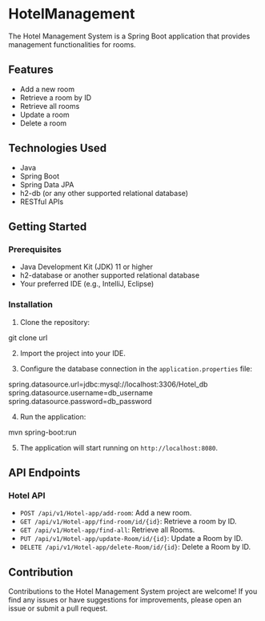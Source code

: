 # HotelManagement

The Hotel Management System is a Spring Boot application that provides management functionalities for rooms.

## Features

- Add a new room
- Retrieve a room by ID
- Retrieve all rooms
- Update a room
- Delete a room

## Technologies Used

- Java
- Spring Boot
- Spring Data JPA
- h2-db (or any other supported relational database)
- RESTful APIs

## Getting Started

### Prerequisites

- Java Development Kit (JDK) 11 or higher
- h2-database or another supported relational database
- Your preferred IDE (e.g., IntelliJ, Eclipse)

### Installation

1. Clone the repository:

git clone url


2. Import the project into your IDE.

3. Configure the database connection in the `application.properties` file:

spring.datasource.url=jdbc:mysql://localhost:3306/Hotel_db
spring.datasource.username=db_username
spring.datasource.password=db_password


4. Run the application:

mvn spring-boot:run



5. The application will start running on `http://localhost:8080`.

## API Endpoints

### Hotel API

- `POST /api/v1/Hotel-app/add-room`: Add a new room.
- `GET /api/v1/Hotel-app/find-room/id/{id}`: Retrieve a room by ID.
- `GET /api/v1/Hotel-app/find-all`: Retrieve all Rooms.
- `PUT /api/v1/Hotel-app/update-Room/id/{id}`: Update a Room by ID.
- `DELETE /api/v1/Hotel-app/delete-Room/id/{id}`: Delete a Room by ID.

## Contribution

Contributions to the Hotel Management System project are welcome! If you find any issues or have suggestions for improvements, please open an issue or submit a pull request.
